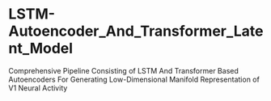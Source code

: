 # LSTM-Autoencoder_And_Transformer_Latent_Model
Comprehensive Pipeline Consisting of LSTM And Transformer Based Autoencoders For Generating Low-Dimensional Manifold Representation of V1 Neural Activity
